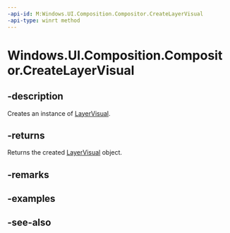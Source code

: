 ```yaml
---
-api-id: M:Windows.UI.Composition.Compositor.CreateLayerVisual
-api-type: winrt method
---
```


<!-- Method syntax
public Windows.UI.Composition.LayerVisual CreateLayerVisual()
-->

# Windows.UI.Composition.Compositor.CreateLayerVisual

## -description
Creates an instance of [LayerVisual](layervisual.md).



## -returns
Returns the created [LayerVisual](layervisual.md) object.

## -remarks

## -examples

## -see-also
